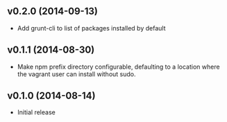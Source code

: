 ## v0.2.0 (2014-09-13)

* Add grunt-cli to list of packages installed by default

## v0.1.1 (2014-08-30)

* Make npm prefix directory configurable, defaulting to a location
  where the vagrant user can install without sudo.

## v0.1.0 (2014-08-14)

* Initial release
